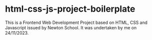 # html-css-js-project-boilerplate

This is a Frontend Web Development Project based on HTML, CSS and Javascript issued by Newton School. It was undertaken by me on 24/11/2023.
